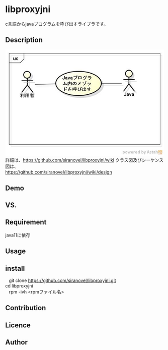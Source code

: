 libproxyjni
===========
c言語からjavaプログラムを呼び出すライブラです。

## Description ##
![use case](images/ucProxyJNI.jpg)  
詳細は、https://github.com/siranovel/libproxyjni/wiki
クラス図及びシーケンス図は、  
https://github.com/siranovel/libproxyjni/wiki/design

## Demo ##

## VS. ##

## Requirement ##

java11に依存

## Usage ##

## install ##

    git clone https://github.com/siranovel/libproxyjni.git  
    cd libproxyjni  
    rpm -ivh <rpmファイル名>

## Contribution ##

## Licence ##

## Author ##
